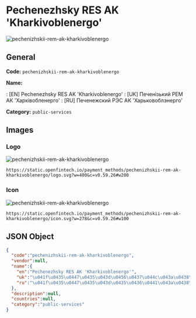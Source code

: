 
# Pechenezhsky RES AK 'Kharkivoblenergo' 
![pechenizhskii-rem-ak-kharkivoblenergo](https://static.openfintech.io/payment_methods/pechenizhskii-rem-ak-kharkivoblenergo/logo.svg?w=400&c=v0.59.26#w200)  

## General 
**Code:** `pechenizhskii-rem-ak-kharkivoblenergo` 
 
**Name:** 
 
:	[EN] Pechenezhsky RES AK 'Kharkivoblenergo' 
:	[UK] Печенізький РЕМ АК 'Харківобленерго' 
:	[RU] Печенежский РЭС АК 'Харьковоблэнерго' 
 
**Category:** `public-services` 
 

## Images 

### Logo 
![pechenizhskii-rem-ak-kharkivoblenergo](https://static.openfintech.io/payment_methods/pechenizhskii-rem-ak-kharkivoblenergo/logo.svg?w=400&c=v0.59.26#w200)  

```
https://static.openfintech.io/payment_methods/pechenizhskii-rem-ak-kharkivoblenergo/logo.svg?w=400&c=v0.59.26#w200
```  

### Icon 
![pechenizhskii-rem-ak-kharkivoblenergo](https://static.openfintech.io/payment_methods/pechenizhskii-rem-ak-kharkivoblenergo/icon.svg?w=278&c=v0.59.26#w100)  

```
https://static.openfintech.io/payment_methods/pechenizhskii-rem-ak-kharkivoblenergo/icon.svg?w=278&c=v0.59.26#w100
```  

## JSON Object 

```json
{
  "code":"pechenizhskii-rem-ak-kharkivoblenergo",
  "vendor":null,
  "name":{
    "en":"Pechenezhsky RES AK 'Kharkivoblenergo'",
    "uk":"\u041f\u0435\u0447\u0435\u043d\u0456\u0437\u044c\u043a\u0438\u0439 \u0420\u0415\u041c \u0410\u041a '\u0425\u0430\u0440\u043a\u0456\u0432\u043e\u0431\u043b\u0435\u043d\u0435\u0440\u0433\u043e'",
    "ru":"\u041f\u0435\u0447\u0435\u043d\u0435\u0436\u0441\u043a\u0438\u0439 \u0420\u042d\u0421 \u0410\u041a '\u0425\u0430\u0440\u044c\u043a\u043e\u0432\u043e\u0431\u043b\u044d\u043d\u0435\u0440\u0433\u043e'"
  },
  "description":null,
  "countries":null,
  "category":"public-services"
}
```  
